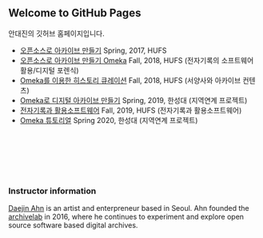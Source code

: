 ## Welcome to GitHub Pages

안대진의 깃허브 홈페이지입니다.
- [오픈소스로 아카이브 만들기](https://ahhn.github.io/oss)  Spring, 2017, HUFS
- [오픈소스로 아카이브 만들기 Omeka](https://ahhn.github.io/2018Omeka)  Fall, 2018, HUFS (전자기록의 소프트웨어 활용/디지털 포렌식)
- [Omeka를 이용한 히스토리 큐레이션](https://ahhn.github.io/2018Omeka2)  Fall, 2018, HUFS (서양사와 아카이브 컨텐츠)
- [Omeka로 디지털 아카이브 만들기](https://ahhn.github.io/2019Omeka)  Spring, 2019, 한성대 (지역연계 프로젝트)
- [전자기록과 활용소프트웨어](https://ahhn.github.io/2019oss)  Fall, 2019, HUFS (전자기록과 활용소프트웨어)
- [Omeka 튜토리얼](https://ahhn.github.io/2020oss) Spring 2020, 한성대 (지역연계 프로젝트)





<br><br><br><br><br>

### Instructor information
 
[Daejin Ahn](https://www.instagram.com/djahhn/) is an artist and enterpreneur based in Seoul. Ahn founded the [archivelab](http://archivelab.co.kr) in 2016, where he continues to experiment and explore open source software based digital archives.
